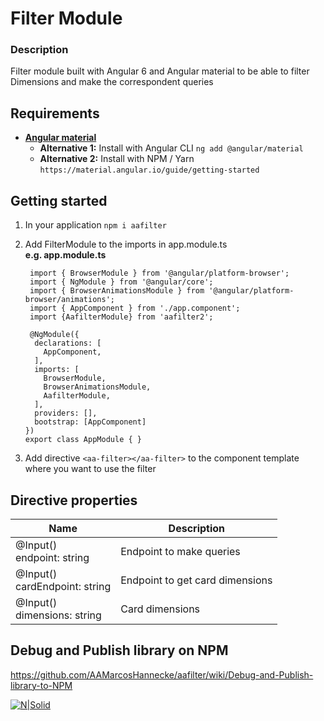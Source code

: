 # Filter Module
### Description
Filter module built with Angular 6 and Angular material to be able to filter Dimensions and make the correspondent queries

## Requirements
* **[Angular material](https://material.angular.io)** 
  * **Alternative 1:** Install with Angular CLI  `ng add @angular/material`
  * **Alternative 2:** Install with NPM / Yarn  `https://material.angular.io/guide/getting-started`

## Getting started

1. In your application `npm i aafilter`
2. Add FilterModule to the imports in app.module.ts  
    **e.g. app.module.ts**
   ```  
    import { BrowserModule } from '@angular/platform-browser';  
    import { NgModule } from '@angular/core';  
    import { BrowserAnimationsModule } from '@angular/platform-browser/animations';  
    import { AppComponent } from './app.component';  
    import {AafilterModule} from 'aafilter2';
   
    @NgModule({  
     declarations: [  
       AppComponent,  
     ],  
     imports: [  
       BrowserModule,  
       BrowserAnimationsModule,  
       AafilterModule,  
     ],  
     providers: [],  
     bootstrap: [AppComponent]  
   })  
   export class AppModule { }
   ```

3. Add directive `<aa-filter></aa-filter>` to the component template where you want to use the filter

## Directive properties  
| Name                                | Description |
|-------------------------------------|-------------|
| @Input() <br> endpoint: string      |  Endpoint to make queries            |
| @Input() <br> cardEndpoint: string  |  Endpoint to get card dimensions         |
| @Input() <br> dimensions: string    |  Card dimensions            |


## Debug and Publish library on NPM
https://github.com/AAMarcosHannecke/aafilter/wiki/Debug-and-Publish-library-to-NPM

[![N|Solid](https://travelytic.io/wp-content/uploads/2018/08/AlignAlytics_Logo_Transparent-Background-0112.png)](https://align-alytics.com/)
